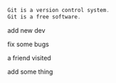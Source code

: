 ```javascript
Git is a version control system.
Git is a free software.
```
add new dev

fix some bugs

a friend visited



add some thing